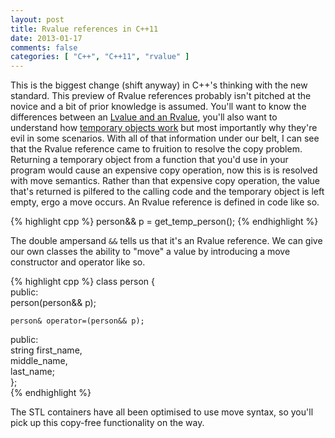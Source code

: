 ```yaml
---
layout: post
title: Rvalue references in C++11
date: 2013-01-17
comments: false
categories: [ "C++", "C++11", "rvalue" ]
---
```


This is the biggest change (shift anyway) in C++'s thinking with the new standard. This preview of Rvalue references probably isn't pitched at the novice and a bit of prior knowledge is assumed. You'll want to know the differences between an [Lvalue and an Rvalue](http://publib.boulder.ibm.com/infocenter/comphelp/v7v91/index.jsp?topic=%2Fcom.ibm.vacpp7a.doc%2Flanguage%2Fref%2Fclrc05lvalue.htm), you'll also want to understand how [temporary objects work](http://publib.boulder.ibm.com/infocenter/lnxpcomp/v8v101/index.jsp?topic=%2Fcom.ibm.xlcpp8l.doc%2Flanguage%2Fref%2Fcplr382.htm) but most importantly why they're evil in some scenarios. With all of that information under our belt, I can see that the Rvalue reference came to fruition to resolve the copy problem. Returning a temporary object from a function that you'd use in your program would cause an expensive copy operation, now this is is resolved with move semantics. Rather than that expensive copy operation, the value that's returned is pilfered to the calling code and the temporary object is left empty, ergo a move occurs. An Rvalue reference is defined in code like so.

{% highlight cpp %}
person&& p = get_temp_person();
{% endhighlight %}

The double ampersand `&&` tells us that it's an Rvalue reference. We can give our own classes the ability to "move" a value by introducing a move constructor and operator like so.

{% highlight cpp %}
class person {                       
   public:                           
    person(person&& p);            
                                     
    person& operator=(person&& p);
                                     
  public:                           
    string first_name,             
           middle_name,            
           last_name;              
};                                   
{% endhighlight %}

The STL containers have all been optimised to use move syntax, so you'll pick up this copy-free functionality on the way.